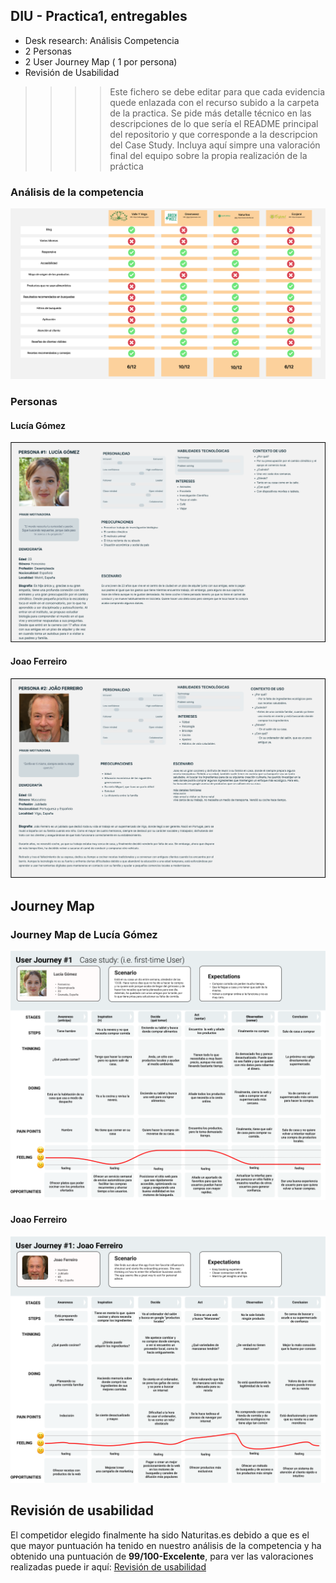 ## DIU - Practica1, entregables


- Desk research: Análisis Competencia 
- 2 Personas 
- 2 User Journey Map  ( 1 por persona)
- Revisión de Usabilidad 


>>>> Este fichero se debe editar para que cada evidencia quede enlazada con el recurso subido a la carpeta de la practica. Se pide más detalle técnico en las descripciones de lo que sería el README principal del repositorio y que corresponde a la descripcion del Case Study.
>>>> Incluya aquí simpre una valoración final del equipo sobre la propia realización de la práctica

### Análisis de la competencia

![Análisis de la competencia](Competitor%20Analisis.png)

### Personas

#### Lucía Gómez
![Lucía Gómez Persona](Lucía%20Gómez%20Persona.png)

#### Joao Ferreiro
![Joao Ferreriro Persona](Joao%20Ferreiro%20Persona.png)

## Journey Map

### Journey Map de Lucía Gómez
![Journey Map de Lucía Gómez](Lucía%20Gómez%20Journey%20Map.png)

#### Joao Ferreiro
![Journey Map de Joao Ferreiro](Joao%20Ferreiro%20Journey%20Map.png)

## Revisión de usabilidad 
El competidor elegido finalmente ha sido Naturitas.es debido a que es el que mayor puntuación ha tenido en nuestro análisis de la competencia y ha obtenido una puntuación de **99/100-Excelente**, para ver las valoraciones realizadas puede ir aquí: 
[Revisión de usabilidad](https://docs.google.com/spreadsheets/d/10pyv0eafU9yzs6Yo7bgGHnGT2njIAScI/edit?usp=sharing&ouid=103161517094617397240&rtpof=true&sd=true)
